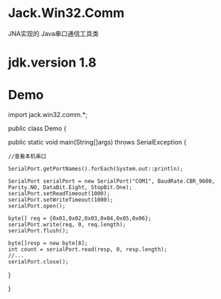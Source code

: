 # Jack.Win32.Comm
JNA实现的 Java串口通信工具类



# jdk.version 1.8

# Demo


import jack.win32.comm.*;

public class Demo
{

  public static void main(String[]args) throws SerialException
  {
  
    //查看本机串口
    
    SerialPort.getPortNames().forEach(System.out::println);
    
    SerialPort serialPort = new SerialPort("COM1", BaudRate.CBR_9600, Parity.NO, DataBit.Eight, StopBit.One);
    serialPort.setReadTimeout(1000);
    serialPort.setWriteTimeout(1000);
    serialPort.open();
    
    byte[] req = {0x01,0x02,0x03,0x04,0x05,0x06};
    serialPort.write(req, 0, req.length);
    serialPort.flush();
    
    byte[]resp = new byte[8];
    int count = serialPort.read(resp, 0, resp.length);
    //...
    serialPort.close();
  }
  
}
